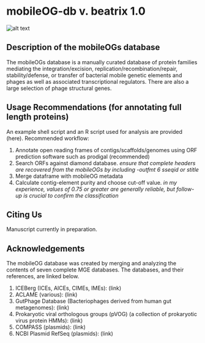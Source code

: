 # mobileOG-db v. beatrix 1.0 
![alt text](https://i.imgur.com/PpkWCsn.jpeg)
## Description of the mobileOGs database
The mobileOGs database is a manually curated database of protein families mediating the integration/excision, replication/recombination/repair, stability/defense, or transfer of bacterial mobile genetic elements and phages as well as associated transcriptional regulators. There are also a large selection of phage structural genes. 

## Usage Recommendations (for annotating full length proteins)
An example shell script and an R script used for analysis are provided (here).
Recommended workflow:
1. Annotate open reading frames of contigs/scaffolds/genomes using ORF prediction software such as prodigal (recommended)
2. Search ORFs against diamond database. _ensure that complete headers are recovered from the mobileOGs by including -outfmt 6 sseqid or stitle_
3. Merge dataframe with mobileOG metadata
4. Calculate contig-element purity and choose cut-off value. _in my experience, values of 0.75 or greater are generally reliable, but follow-up is crucial to confirm the classification_  

## Citing Us
Manuscript currently in preparation. 

## Acknowledgements 
The mobileOG database was created by merging and analyzing the contents of seven complete MGE databases. The databases, and their references, are linked below. 
1. ICEBerg (ICEs, AICEs, CIMEs, IMEs): (link)
2. ACLAME (various): (link)
4. GutPhage Database (Bacteriophages derived from human gut metagenomes): (link) 
5. Prokaryotic viral orthologous groups (pVOG) (a collection of prokaryotic virus protein HMMs): (link) 
6. COMPASS (plasmids): (link)
7. NCBI Plasmid RefSeq (plasmids): (link)  

